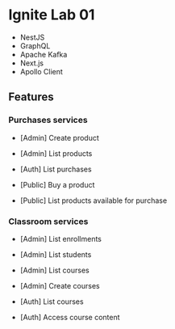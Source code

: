 # Ignite Lab 01

- NestJS
- GraphQL
- Apache Kafka
- Next.js
- Apollo Client

## Features

### Purchases services

- [Admin] Create product
- [Admin] List products

- [Auth] List purchases

- [Public] Buy a product
- [Public] List products available for purchase

### Classroom services

- [Admin] List enrollments
- [Admin] List students
- [Admin] List courses
- [Admin] Create courses

- [Auth] List courses
- [Auth] Access course content